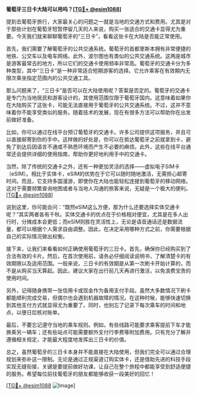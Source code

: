 **葡萄牙三日卡大陆可以用吗？[[TG💪+ @esim1088](https://t.me/s/esim1088)]**

提到去葡萄牙旅行，大家最关心的问题之一就是当地的交通方式和费用。尤其是对于那些计划在葡萄牙短暂停留几天的人来说，购买一张适合的交通卡显得尤为重要。今天我们就来聊聊葡萄牙的“三日卡”，看看这张卡在大陆是否能正常使用。

首先，我们需要了解葡萄牙的公共交通系统。葡萄牙的首都里斯本拥有非常便捷的地铁、公交车以及电车网络。此外，波尔图也有类似的公共交通系统。这两座城市是游客最常去的地方，所以它们的交通卡使用频率非常高。葡萄牙的交通卡分为多种类型，其中“三日卡”是一种非常适合短期游客的选择。它允许乘客在有效期内无限次乘坐指定范围内的公共交通工具。

那么问题来了，“三日卡”是否可以在大陆使用呢？答案是否定的。葡萄牙的交通卡是专门为当地居民和游客设计的，其使用范围仅限于葡萄牙国内。这意味着如果你在大陆购买了这张卡，可能无法直接用于葡萄牙的公共交通系统。不过，这并不意味着你不能享受类似的服务。随着技术的发展，现在有很多方法可以帮助你在出发前做好准备。

比如，你可以通过在线平台预订葡萄牙的交通卡。许多公司提供这项服务，并且可以直接邮寄到你的手中。这样做的好处是，你可以在抵达葡萄牙之前就拿到卡，避免了到达后因语言不通或不熟悉环境而产生不必要的麻烦。此外，这些在线平台通常还会提供详细的使用指南，帮助你更好地利用手中的交通卡。

当然，除了传统的交通卡之外，还有一种更加灵活的选择——虚拟电子SIM卡（eSIM）。相比于实体卡，eSIM的优势在于它可以随时随地激活，无需担心邮寄时间。而且，它支持多国漫游，即使你在大陆也能轻松连接到葡萄牙的移动网络。这对于需要频繁查询地图或者与当地人沟通的旅客来说，无疑是一个极大的便利。[[TG💪+ @esim1088](https://t.me/s/esim1088)]

说到这里，你可能会问：“既然eSIM这么方便，那为什么还要选择实体交通卡呢？”其实两者各有千秋。实体交通卡的优点在于价格相对便宜，尤其是在多人出行时，分摊成本会更低；而eSIM则胜在灵活性上，无论是语音通话还是数据流量，都可以根据个人需求自由调整。因此，在决定采用哪种方式之前，你需要根据自己的实际情况做出权衡。

接下来，让我们来看看如何正确使用葡萄牙的三日卡。首先，确保你已经购买到了合法有效的卡片。然后，在首次使用前，请务必仔细阅读说明书，了解清楚卡的有效期限以及适用范围。一般来说，三日卡的有效期是从第一次刷卡开始计算的，而不是从购买当天算起。因此，建议大家在出行前几天再进行激活，以免浪费宝贵的使用时间。

另外，记得随身携带一张信用卡或现金作为备用支付手段。虽然大多数情况下刷卡都能顺利完成交易，但偶尔也会遇到机器故障的情况。在这种时候，能够快速切换到其他支付方式就显得尤为重要了。同时，也别忘了记录下每次乘车的时间和地点，以便日后核对账单。

最后，不要忘记遵守当地的乘车规则。例如，有些线路可能要求乘客提前下车才能换乘另一辆车；还有些站点可能需要额外支付行李费等附加费用。只有充分了解并遵循相关规定，才能最大程度地发挥出三日卡的价值。

总之，虽然葡萄牙的三日卡本身并不能直接在大陆使用，但我们完全可以通过合理规划来弥补这一限制。无论是通过正规渠道订购实体卡，还是借助先进的科技手段实现无缝衔接，关键是要提前做好功课，让自己在整个旅程中都能享受到舒适便捷的服务。希望每位前往葡萄牙的朋友都能够收获一段美好的回忆！

[[TG💪+ @esim1088](https://t.me/s/esim1088) ![Image](https://i.postimg.cc/4NQfJmqS/Snipaste-2025-05-13-00-14-12.png)]